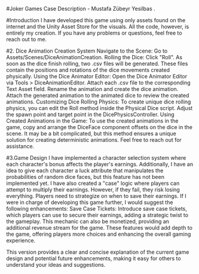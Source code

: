 #Joker Games Case Description - Mustafa Zübeyr Yesilbas .

#Introduction
I have developed this game using only assets found on the internet and the Unity Asset Store for the visuals. All the code, however, is entirely my creation. If you have any problems or questions, feel free to reach out to me.

#2. Dice Animation Creation System
Navigate to the Scene:
Go to Assets/Scenes/DiceAnimationCreation.
Rolling the Dice:
Click "Roll".
As soon as the dice finish rolling, two .csv files will be generated. These files contain the positions and rotations of the dice movements created physically.
Using the Dice Animator Editor:
Open the Dice Animator Editor via Tools > DiceAnimationEditor.
Attach each .csv file to the corresponding Text Asset field.
Rename the animation and create the dice animation.
Attach the generated animation to the animated dice to review the created animations.
Customizing Dice Rolling Physics:
To create unique dice rolling physics, you can edit the Roll method inside the Physical Dice script.
Adjust the spawn point and target point in the DicePhysicsController.
Using Created Animations in the Game:
To use the created animations in the game, copy and arrange the DiceFace component offsets on the dice in the scene.
It may be a bit complicated, but this method ensures a unique solution for creating deterministic animations.
Feel free to reach out for assistance.


#3.Game Design
I have implemented a character selection system where each character's bonus affects the player's earnings. Additionally, I have an idea to give each character a luck attribute that manipulates the probabilities of random dice faces, but this feature has not been implemented yet.
I have also created a "case" logic where players can attempt to multiply their earnings. However, if they fail, they risk losing everything. Players need to strategize on when to save their earnings.
If I were in charge of developing this game further, I would suggest the following enhancements:
Save Case Tickets:
Introduce save case tickets, which players can use to secure their earnings, adding a strategic twist to the gameplay.
This mechanic can also be monetized, providing an additional revenue stream for the game.
These features would add depth to the game, offering players more choices and enhancing the overall gaming experience.

This version provides a clear and concise explanation of the current game design and potential future enhancements, making it easy for others to understand your ideas and suggestions.
